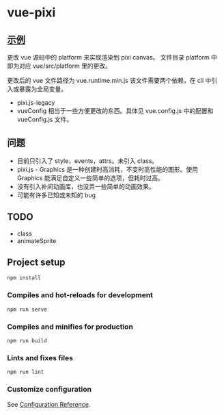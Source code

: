 # vue-pixi

## [示例](http://voderl.cn/testtest)

更改 vue 源码中的 platform 来实现渲染到 pixi canvas。
文件目录 platform 中即为对应 vue/src/platform 里的更改。

更改后的 vue 文件路径为 vue.runtime.min.js
该文件需要两个依赖，在 cli 中引入或暴露为全局变量。

- pixi.js-legacy
- vueConfig 相当于一些方便更改的东西。具体见 vue.config.js 中的配置和 vueConfig.js 文件。

## 问题

- 目前只引入了 style，events，attrs。未引入 class。
- pixi.js - Graphics 是一种创建时高消耗，不变时高性能的图形。使用 Graphics 能满足自定义一些简单的选项，但耗时过高。
- 没有引入补间动画库，也没弄一些简单的动画效果。
- 可能有许多已知或未知的 bug

## TODO

- class
- animateSprite

## Project setup

```
npm install
```

### Compiles and hot-reloads for development

```
npm run serve
```

### Compiles and minifies for production

```
npm run build
```

### Lints and fixes files

```
npm run lint
```

### Customize configuration

See [Configuration Reference](https://cli.vuejs.org/config/).
